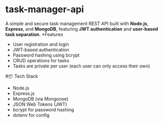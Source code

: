 # task-manager-api
A simple and secure task management REST API built with **Node.js**, **Express**, and **MongoDB**, featuring **JWT authentication** and **user-based task separation**.
*Features
- User registration and login
- JWT-based authentication
- Password hashing using bcrypt
- CRUD operations for tasks
- Tasks are private per user (each user can only access their own)

#📦 Tech Stack
- Node.js
- Express.js
- MongoDB (via Mongoose)
- JSON Web Tokens (JWT)
- bcrypt for password hashing
- dotenv for config
